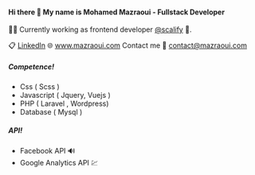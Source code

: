 #### Hi there 👋 My name is Mohamed Mazraoui - Fullstack Developer

👨‍💻 Currently working as frontend developer [@scalify](https://scalify.com) 🚀.

📋 [LinkedIn](https://www.linkedin.com/in/mohamed-mazraoui-2742a0153/)
🌐 www.mazraoui.com
Contact me 💌 contact@mazraoui.com


##### Competence!

  - Css ( Scss )
  - Javascript ( Jquery, Vuejs )
  - PHP ( Laravel , Wordpress)
  - Database ( Mysql )


##### API!
 - Facebook API 🔊
 - Google Analytics API 💹
